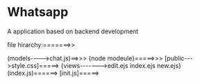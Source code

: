 # Whatsapp
A application based on backend development

file hirarchy:=======>>


(models---->chat.js)==>>>
{node modeule}=====>>>
[public--->style.css]=====>
{views------->edit.ejs
             index.ejs
            new.ejs}
(index.js)======>
[init.js]=====>

